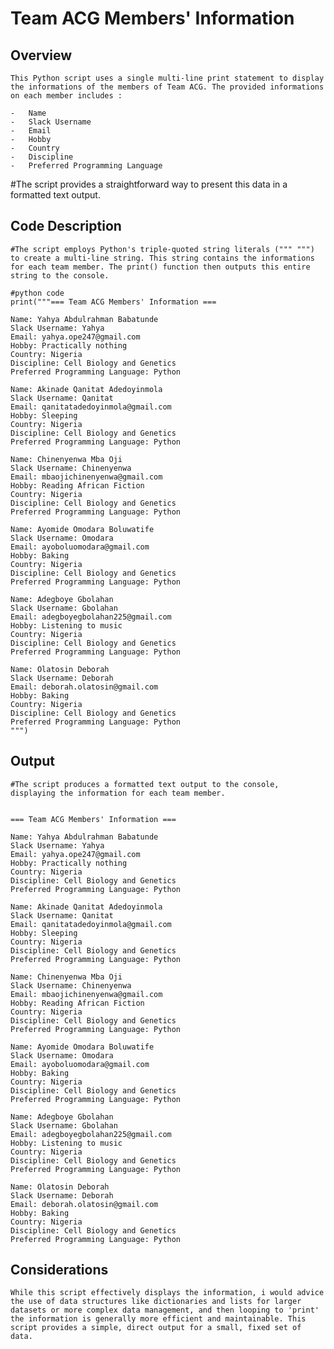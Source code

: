 #   Team ACG Members' Information

##   Overview

    This Python script uses a single multi-line print statement to display the informations of the members of Team ACG. The provided informations on each member includes :

    -   Name
    -   Slack Username
    -   Email
    -   Hobby
    -   Country
    -   Discipline
    -   Preferred Programming Language

   #The script provides a straightforward way to present this data in a formatted text output.

##   Code Description

    #The script employs Python's triple-quoted string literals (""" """) to create a multi-line string. This string contains the informations for each team member. The print() function then outputs this entire string to the console.

    #python code
    print("""=== Team ACG Members' Information ===

    Name: Yahya Abdulrahman Babatunde
    Slack Username: Yahya
    Email: yahya.ope247@gmail.com
    Hobby: Practically nothing
    Country: Nigeria
    Discipline: Cell Biology and Genetics
    Preferred Programming Language: Python

    Name: Akinade Qanitat Adedoyinmola
    Slack Username: Qanitat
    Email: qanitatadedoyinmola@gmail.com
    Hobby: Sleeping
    Country: Nigeria
    Discipline: Cell Biology and Genetics
    Preferred Programming Language: Python

    Name: Chinenyenwa Mba Oji
    Slack Username: Chinenyenwa
    Email: mbaojichinenyenwa@gmail.com
    Hobby: Reading African Fiction
    Country: Nigeria
    Discipline: Cell Biology and Genetics
    Preferred Programming Language: Python

    Name: Ayomide Omodara Boluwatife
    Slack Username: Omodara
    Email: ayoboluomodara@gmail.com
    Hobby: Baking
    Country: Nigeria
    Discipline: Cell Biology and Genetics
    Preferred Programming Language: Python

    Name: Adegboye Gbolahan
    Slack Username: Gbolahan
    Email: adegboyegbolahan225@gmail.com
    Hobby: Listening to music
    Country: Nigeria
    Discipline: Cell Biology and Genetics
    Preferred Programming Language: Python

    Name: Olatosin Deborah
    Slack Username: Deborah
    Email: deborah.olatosin@gmail.com
    Hobby: Baking
    Country: Nigeria
    Discipline: Cell Biology and Genetics
    Preferred Programming Language: Python
    """)
    

##   Output

    #The script produces a formatted text output to the console, displaying the information for each team member.

    
    === Team ACG Members' Information ===

    Name: Yahya Abdulrahman Babatunde
    Slack Username: Yahya
    Email: yahya.ope247@gmail.com
    Hobby: Practically nothing
    Country: Nigeria
    Discipline: Cell Biology and Genetics
    Preferred Programming Language: Python

    Name: Akinade Qanitat Adedoyinmola
    Slack Username: Qanitat
    Email: qanitatadedoyinmola@gmail.com
    Hobby: Sleeping
    Country: Nigeria
    Discipline: Cell Biology and Genetics
    Preferred Programming Language: Python

    Name: Chinenyenwa Mba Oji
    Slack Username: Chinenyenwa
    Email: mbaojichinenyenwa@gmail.com
    Hobby: Reading African Fiction
    Country: Nigeria
    Discipline: Cell Biology and Genetics
    Preferred Programming Language: Python

    Name: Ayomide Omodara Boluwatife
    Slack Username: Omodara
    Email: ayoboluomodara@gmail.com
    Hobby: Baking
    Country: Nigeria
    Discipline: Cell Biology and Genetics
    Preferred Programming Language: Python

    Name: Adegboye Gbolahan
    Slack Username: Gbolahan
    Email: adegboyegbolahan225@gmail.com
    Hobby: Listening to music
    Country: Nigeria
    Discipline: Cell Biology and Genetics
    Preferred Programming Language: Python

    Name: Olatosin Deborah
    Slack Username: Deborah
    Email: deborah.olatosin@gmail.com
    Hobby: Baking
    Country: Nigeria
    Discipline: Cell Biology and Genetics
    Preferred Programming Language: Python
    

##   Considerations

    While this script effectively displays the information, i would advice the use of data structures like dictionaries and lists for larger datasets or more complex data management, and then looping to 'print' the information is generally more efficient and maintainable. This script provides a simple, direct output for a small, fixed set of data.
    
